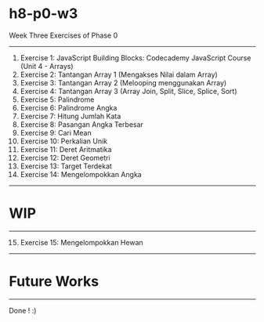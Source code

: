 # h8-p0-w3
Week Three Exercises of Phase 0

---

1. Exercise 1: JavaScript Building Blocks: Codecademy JavaScript Course (Unit 4 - Arrays)
2. Exercise 2: Tantangan Array 1 (Mengakses Nilai dalam Array)
3. Exercise 3: Tantangan Array 2 (Melooping menggunakan Array)
4. Exercise 4: Tantangan Array 3 (Array Join, Split, Slice, Splice, Sort)
5. Exercise 5: Palindrome
6. Exercise 6: Palindrome Angka
7. Exercise 7: Hitung Jumlah Kata
8. Exercise 8: Pasangan Angka Terbesar
9. Exercise 9: Cari Mean
10. Exercise 10: Perkalian Unik
11. Exercise 11: Deret Aritmatika
12. Exercise 12: Deret Geometri
13. Exercise 13: Target Terdekat
14. Exercise 14: Mengelompokkan Angka


---

# WIP

---

15. Exercise 15: Mengelompokkan Hewan

---

# Future Works

---

Done ! :)